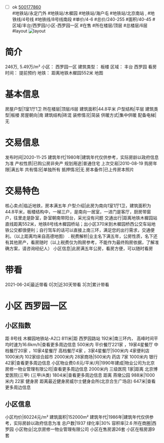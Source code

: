 - [ ] ok [500177860](https://bj.5i5j.com/ershoufang/500177860.html)  
 #地铁站/永定门外 #地铁站/木樨园 #地铁站/海户屯 #地铁站/北京南站 ,  #地铁线/4号线 #地铁线/8号线南段
#单价/4-6 #总价/240-255 #面积/40-45   #区域/丰台/西罗园/小区-西罗园一区 #在售 #所在楼层/顶层 #总楼层/6层 #layout 
![layout](http://image2.5i5j.com//group2/M00/98/0E/CgqJNF0sWRiAZRMCAALa_pKsg4s276.jpg_P5.jpg) 
# 简介 
 246万,  5.49万/m² 
小区： 西罗园一区
建筑类型： 板楼
区域： 丰台 西罗园
看房时间： 提前预约
地铁： 距离地铁木樨园552米 地图
# 基本信息 
 房屋户型|1室1厅1卫
所在楼层|顶层/6层
建筑面积|44.8平米
户型结构|平层
建筑类型|板楼
房屋朝向|南
建筑结构|砖混
装修情况|简装
供暖方式|集中供暖
配备电梯|无
# 交易信息 
 发布时间|2020-11-25
建筑年代|1980年|建筑年代仅供参考，实际房龄以政府信息为准
产权性质|已购公房非央产
规划用途|普通住宅
上次交易|2010-08-19
购房年限|满五年
共有情况|单独所有
抵押情况|无
房本备件|已上传房本照片
# 交易特色 
 核心卖点|临近地铁，房本满五年
户型介绍|此房为南向1室1厅1卫，建筑面积为44.8平米，板楼结构中，一梯三户，是南向一居室，一进门是客厅，厨房带窗户，往里走是卧室，卧室朝南带阳台，采光没有问题
交通出行|距离地铁木樨园站直线距离552米，地铁8号线木樨园桥站；出小区370米到木樨园桥西公交车站地铁公交都很便利；自行驾车的话可以直接上南三环，满足您的出行需求，交通便利。（以上距离均来自高德地图） 
.
税费解析|业主名下满五年，公房性质，名下还有其他房产，看房随时（以上税费仅为购房参考，不能作为最终购房依据，了解准确方案，请咨询经纪人）
小区信息|此房满五年公房，看房方便，可以随时看房
# 带看 
 2021-06-24|最近带看	 0|次|近30天带看	 3|次|累计带看
# 小区 西罗园一区
## 小区指数 
 距 8号线 木樨园地铁站-A2口 811米|距 西罗园路站 192米|南三环内， 高峰时间平均时速为16.6km/h|查看更多周边信息
500米内 平价餐厅221家 ，19家4星餐厅
中档餐厅20家 ，10家4星餐厅
高档餐厅4家 ，3家4星餐厅|500米内 4家便利店
1000米内 102家综合超市
2000米内 28家商场|500米内 药店 7家
1000米内 银行 42家|查看更多周边信息
小区物业费0.6元/平米/月|1990年建成|物业公司为北京房修一物业管理有限公司|查看更多周边信息
2000米内 三级医院 1家|距离 北京博爱医院(三甲) (三甲/A类) 1804米|查看更多周边信息
距离 燕墩公园 988米|1000米内 22家 健身房
距离最近健身房威尔士健身会所(北京合生广场店) 647米|查看更多周边信息
## 小区信息 
 小区均价|60224元/m²
建筑面积|152000m²
建筑年代|1986年|建筑年代仅供参考，实际房龄以政府信息为准
总户数|1937
绿化率|30%
容积率|2.6
所在商圈|西罗园
小区物业|北京房修一物业管理有限公司
小区在售房源26套
小区在租房源9套
